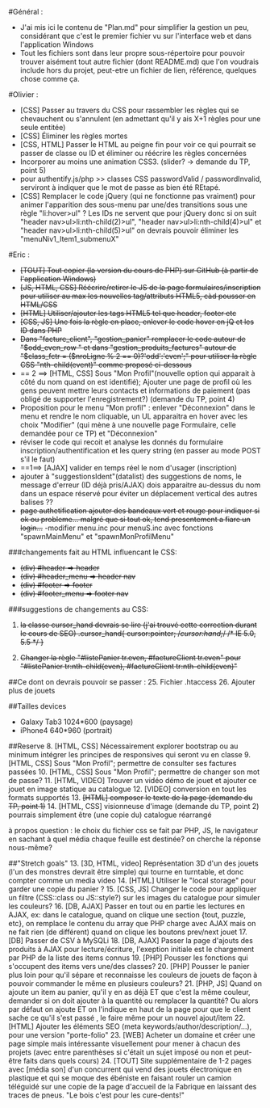 #Général :
- J'ai mis ici le contenu de "Plan.md" pour simplifier la gestion un peu, considérant que c'est le premier fichier vu sur l'interface web et dans l'application Windows
- Tout les fichiers sont dans leur propre sous-répertoire pour pouvoir trouver aisément tout autre fichier (dont README.md) que l'on voudrais include hors du projet, peut-etre un fichier de lien, référence, quelques chose comme ça. 

#Olivier :
- [CSS] Passer au travers du CSS pour rassembler les règles qui se chevauchent ou s'annulent (en admettant qu'il y ais X+1 règles pour une seule entitée)
- [CSS] Éliminer les règles mortes
- [CSS, HTML] Passer le HTML au peigne fin pour voir ce qui pourrait se passer de classe ou ID et éliminer ou réécrire les règles concernées
- Incorporer au moins une animation CSS3. (slider? -> demande du TP, point 5)
- pour authentify.js/php >> classes CSS passwordValid / passwordInvalid, serviront à indiquer que le mot de passe as bien été REtapé.
- [CSS] Remplacer le code jQuery (qui ne fonctionne pas vraiment) pour animer l'apparition des sous-menu par une/des transitions sous une règle "li:hover>ul" ? Les IDs ne servent que pour jQuery donc si on suit "header nav>ul>li:nth-child(2)>ul",  "header nav>ul>li:nth-child(4)>ul" et "header nav>ul>li:nth-child(5)>ul" on devrais pouvoir éliminer les "<?php echo $MenusID; ?>menuNiv1_Item1_submenuX"


#Eric :
- ~~[TOUT] Tout copier (la version du cours de PHP) sur GitHub (à partir de l'application Windows)~~
- ~~[JS, HTML, CSS] Réécrire/retirer le JS de la page formulaires/inscription pour utiliser au max les nouvelles tag/attributs HTML5, càd pousser en HTML/CSS~~
- ~~[HTML] Utiliser/ajouter les tags HTML5 tel que header, footer etc~~
- ~~[CSS, JS] Une fois la règle en place, enlever le code hover en jQ et les ID dans PHP~~
- ~~Dans "facture_client", "gestion_panier" remplacer le code autour de "$odd_even_row "  et dans "gestion_produits_factures" autour de "$class_fctr = ($nroLigne % 2 == 0)?'odd':'even';" pour utiliser la règle CSS "nth-child(event)" comme proposé ci-dessous~~
- == 2 ==> [HTML, CSS] Sous "Mon Profil"(nouvelle option qui apparait à côté du nom quand on est identifié); Ajouter une page de profil où les gens peuvent mettre leurs contacts et informations de paiement (pas obligé de supporter l'enregistrement?) (demande du TP, point 4)
- Proposition pour le menu "Mon profil" : enlever "Déconnexion" dans le menu et rendre le nom cliquable, un UL apparaitra en hover avec les choix "Modifier" (qui mène à une nouvelle page Formulaire, celle demandée pour ce TP) et "Déconnexion"
- réviser le code qui recoit et analyse les donnés du formulaire inscription/authentification et les query string (en passer au mode POST s'il le faut)
- ==1==> [AJAX] valider en temps réel le nom d'usager (inscription)
- ajouter à "suggestionsIdent"(datalist) des suggestions de noms, le message d'erreur (ID déjà pris/AJAX) dois apparaitre au-dessus du nom dans un espace réservé pour éviter un déplacement vertical des autres balises ??
- ~~page authetification ajouter des bandeaux vert et rouge pour indiquer si ok ou probleme... malgré que si tout ok, tend presentement a fiare un login...~~
-modifier menu.inc pour menuS.inc avec fonctions "spawnMainMenu" et "spawnMonProfilMenu"

###changements fait au HTML influencant le CSS:
* ~~(div) #header => header~~
* ~~(div) #header_menu => header nav~~
* ~~(div) #footer => footer~~
* ~~(div) #footer_menu => footer nav~~

###suggestions de changements au CSS:
1. ~~la classe cursor_hand devrais se lire (j'ai trouvé cette correction durant le cours de SEO)
.cursor_hand{
	cursor:pointer;
	/*cursor:hand;*/ /* IE 5.0, 5.5 */
}~~

2. ~~Changer la règle "#listePanier tr.even, #factureClient tr.even" pour "#listePanier tr:nth-child(even),  #factureClient tr:nth-child(even)"~~

##Ce dont on devrais pouvoir se passer :
25. Fichier .htaccess
26. Ajouter plus de jouets

##Tailles devices
- Galaxy Tab3 1024*600 (paysage)
- iPhone4 640*960 (portrait)

##Reserve
8. [HTML, CSS] Nécessairement explorer bootstrap ou au minimum intégrer les principes de responsives qui seront vu en classe
9. [HTML, CSS] Sous "Mon Profil"; permettre de consulter ses factures passées
10. [HTML, CSS] Sous "Mon Profil"; permettre de changer son mot de passe?
11. [HTML, VIDEO] Trouver un vidéo démo de jouet et ajouter ce jouet en image statique au catalogue
12. [VIDEO] conversion en tout les formats supportés
13. ~~[HTML] composer le texte de la page (demande du TP, point 1)~~
14. [HTML, CSS] visionneuse d'image  (demande du TP, point 2) pourrais simplement être (une copie du) catalogue réarrangé


à propos question : le choix du fichier css se fait par PHP, JS, le navigateur en sachant à quel média chaque feuille est destinée? on cherche la réponse nous-même?

##"Stretch goals"
13. [3D, HTML, video] Représentation 3D d'un des jouets (l'un des monstres devrait être simple) qui tourne en turntable, et donc compter comme un media video
14. [HTML] Utiliser le "local storage" pour garder une copie du panier ?
15. [CSS, JS] Changer le code pour appliquer un filtre (CSS::class ou JS::style?) sur les images du catalogue pour simuler les couleurs?
16. [DB, AJAX] Passer en tout ou en partie les lectures en AJAX, ex: dans le catalogue, quand on clique une section {tout, puzzle, etc}, on remplace le contenu du array que PHP charge avec AJAX mais on ne fait rien (de différent) quand on clique les boutons prev/next jouet
17. [DB] Passer de CSV à MySQLi
18. [DB, AJAX] Passer la page d'ajouts des produits à AJAX pour lecture/écriture, l'exeption initiale est le chargement par PHP de la liste des items connus
19. [PHP] Pousser les fonctions qui s'occupent des items vers une/des classes?
20. [PHP] Pousser le panier plus loin pour qu'il sépare et reconnaisse les couleurs de jouets de façon à pouvoir commander le même en plusieurs couleurs?
21. [PHP, JS] Quand on ajoute un item au panier, qu'il y en as déjà ET que c'est la même couleur, demander si on doit ajouter à la quantité ou remplacer la quantité? Ou alors par défaut on ajoute ET on l'indique en haut de la page pour que le client sache ce qu'il s'est passé , le faire même pour un nouvel ajout/item 
22. [HTML] Ajouter les éléments SEO (meta keywords/author/description/...), pour une version "porte-folio"
23. [WEB] Acheter un domaine et créer une page simple mais intéressante visuellement pour mener à chacun des projets (avec entre parenthèses si c'était un sujet imposé ou non et peut-être faits dans quels cours)
24. [TOUT] Site supplémentaire de 1-2 pages avec [média son] d'un concurrent qui vend des jouets électronique en plastique et qui se moque des ébéniste en faisant rouler un camion téléguidé sur une copie de la page d'accueil de la Fabrique en laissant des traces de pneus. "Le bois c'est pour les cure-dents!"
